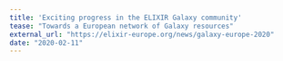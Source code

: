 ```yaml
---
title: 'Exciting progress in the ELIXIR Galaxy community'
tease: "Towards a European network of Galaxy resources"
external_url: "https://elixir-europe.org/news/galaxy-europe-2020"
date: "2020-02-11"
---
```

